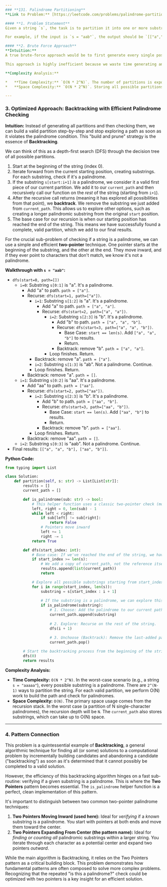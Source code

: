 ```yaml
---
### **131. Palindrome Partitioning**
**Link to Problem:** [https://leetcode.com/problems/palindrome-partitioning/](https://leetcode.com/problems/palindrome-partitioning/)

#### **1. Problem Statement**
Given a string `s`, the task is to partition it into one or more substrings such that every substring in the partition is a palindrome. The goal is to return all possible palindrome partitionings of `s`.

For example, if the input is `s = "aab"`, the output should be `[["a","a","b"],["aa","b"]]`, as these are the only two ways to split the string into palindromic parts.

#### **2. Brute Force Approach**
**Intuition:**
A true brute-force approach would be to first generate every single possible way to partition the string, without any regard for whether the parts are palindromes. For a string of length `N`, there are `2^(N-1)` possible partitions. After generating a complete partition (e.g., `["a", "ab"]` for the string `"aab"`), we would then iterate through its parts and verify if each one is a palindrome. If all parts are palindromes, we add this partition to our results.

This approach is highly inefficient because we waste time generating and then checking many invalid partitions. For instance, once we generate the partition `["a", "ab"]`, we check "ab" and find it's not a palindrome, invalidating the entire partition. A smarter method would avoid exploring this path in the first place. Due to its complexity and inefficiency, coding this exact approach is not practical. We will instead focus on a refined recursive method.

**Complexity Analysis:**

*   **Time Complexity:** `O(N * 2^N)`. The number of partitions is exponential. For each partition, we check every substring, leading to a very high time complexity.
*   **Space Complexity:** `O(N * 2^N)`. Storing all possible partitions before filtering would require exponential space.

---
```


### **3. Optimized Approach: Backtracking with Efficient Palindrome Checking**
**Intuition:**
Instead of generating all partitions and then checking them, we can build a valid partition step-by-step and stop exploring a path as soon as it violates the palindrome condition. This "build and prune" strategy is the essence of **Backtracking**.

We can think of this as a depth-first search (DFS) through the decision tree of all possible partitions.

1.  Start at the beginning of the string (index 0).
2.  Iterate forward from the current starting position, creating substrings. For each substring, check if it's a palindrome.
3.  If the substring `s[start:i+1]` *is* a palindrome, we consider it a valid first piece of our current partition. We add it to our `current_path` and then recursively call our function on the *rest* of the string (starting from `i+1`).
4.  After the recursive call returns (meaning it has explored all possibilities from that point), we **backtrack**. We remove the substring we just added from `current_path`. This allows us to explore other options, such as creating a longer palindromic substring from the original `start` position.
5.  The base case for our recursion is when our starting position has reached the end of the string. This means we have successfully found a complete, valid partition, which we add to our final results.

For the crucial sub-problem of checking if a string is a palindrome, we can use a simple and efficient **two-pointer** technique. One pointer starts at the beginning of the substring, and the other at the end. They move inward, and if they ever point to characters that don't match, we know it's not a palindrome.

**Walkthrough with `s = "aab"`:**
- `dfs(start=0, path=[])`
  - `i=0`: Substring `s[0:1]` is "a". It's a palindrome.
    - Add "a" to path. `path = ["a"]`.
    - Recurse: `dfs(start=1, path=["a"])`.
      - `i=1`: Substring `s[1:2]` is "a". It's a palindrome.
        - Add "a" to path. `path = ["a", "a"]`.
        - Recurse: `dfs(start=2, path=["a", "a"])`.
          - `i=2`: Substring `s[2:3]` is "b". It's a palindrome.
            - Add "b" to path. `path = ["a", "a", "b"]`.
            - Recurse: `dfs(start=3, path=["a", "a", "b"])`.
              - Base Case: `start == len(s)`. Add `["a", "a", "b"]` to results.
              - Return.
            - Backtrack: remove "b". `path = ["a", "a"]`.
          - Loop finishes. Return.
      - Backtrack: remove "a". `path = ["a"]`.
      - `i=2`: Substring `s[1:3]` is "ab". Not a palindrome. Continue.
      - Loop finishes. Return.
    - Backtrack: remove "a". `path = []`.
  - `i=1`: Substring `s[0:2]` is "aa". It's a palindrome.
    - Add "aa" to path. `path = ["aa"]`.
    - Recurse: `dfs(start=2, path=["aa"])`.
      - `i=2`: Substring `s[2:3]` is "b". It's a palindrome.
        - Add "b" to path. `path = ["aa", "b"]`.
        - Recurse: `dfs(start=3, path=["aa", "b"])`.
          - Base Case: `start == len(s)`. Add `["aa", "b"]` to results.
          - Return.
        - Backtrack: remove "b". `path = ["aa"]`.
      - Loop finishes. Return.
    - Backtrack: remove "aa". `path = []`.
  - `i=2`: Substring `s[0:3]` is "aab". Not a palindrome. Continue.
- Final results: `[["a", "a", "b"], ["aa", "b"]]`.

**Python Code:**
```python
from typing import List

class Solution:
    def partition(self, s: str) -> List[List[str]]:
        results = []
        current_path = []

        def is_palindrome(sub: str) -> bool:
            # This helper function uses a classic two-pointer check (moving inwards).
            left, right = 0, len(sub) - 1
            while left < right:
                if sub[left] != sub[right]:
                    return False
                # Pointers move inward
                left += 1
                right -= 1
            return True

        def dfs(start_index: int):
            # Base case: If we've reached the end of the string, we have found a valid partition.
            if start_index >= len(s):
                # We add a copy of current_path, not the reference itself.
                results.append(list(current_path))
                return

            # Explore all possible substrings starting from start_index
            for i in range(start_index, len(s)):
                substring = s[start_index : i + 1]
                
                # If the substring is a palindrome, we can explore this path further.
                if is_palindrome(substring):
                    # 1. Choose: Add the palindrome to our current path.
                    current_path.append(substring)
                    
                    # 2. Explore: Recurse on the rest of the string.
                    dfs(i + 1)
                    
                    # 3. Unchoose (Backtrack): Remove the last-added palindrome to explore other possibilities.
                    current_path.pop()

        # Start the backtracking process from the beginning of the string.
        dfs(0)
        return results

```

**Complexity Analysis:**

*   **Time Complexity:** `O(N * 2^N)`. In the worst-case scenario (e.g., a string `s = "aaaaa"`), every possible substring is a palindrome. There are `2^(N-1)` ways to partition the string. For each valid partition, we perform O(N) work to build the path and check for palindromes.
*   **Space Complexity:** `O(N)`. The primary space usage comes from the recursion stack. In the worst case (a partition of N single-character palindromes), the recursion depth will be `N`. The `current_path` also stores substrings, which can take up to O(N) space.

---
### **4. Pattern Connection**
This problem is a quintessential example of **Backtracking**, a general algorithmic technique for finding all (or some) solutions to a computational problem by incrementally building candidates and abandoning a candidate ("backtracking") as soon as it's determined that it cannot possibly be completed to a valid solution.

However, the efficiency of this backtracking algorithm hinges on a fast sub-routine: verifying if a given substring is a palindrome. This is where the **Two Pointers** pattern becomes essential. The `is_palindrome` helper function is a perfect, clean implementation of this pattern.

It's important to distinguish between two common two-pointer palindrome techniques:
1.  **Two Pointers Moving Inward (used here):** Ideal for *verifying* if a *known* substring is a palindrome. You start with pointers at both ends and move them toward the center.
2.  **Two Pointers Expanding From Center (the pattern name):** Ideal for *finding or counting all* palindromic substrings within a larger string. You iterate through each character as a potential center and expand two pointers *outward*.

While the main algorithm is Backtracking, it relies on the Two Pointers pattern as a critical building block. This problem demonstrates how fundamental patterns are often composed to solve more complex problems. Recognizing that the repeated "is this a palindrome?" check could be optimized with two pointers is a key insight for an efficient solution.